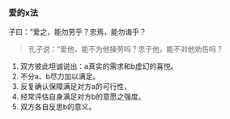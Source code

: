 ### 爱的x法

子曰：“爱之，能勿劳乎？忠焉，能勿诲乎？
>孔子说：“爱他，能不为他操劳吗？忠于他，能不对他劝告吗？

1. 双方彼此坦诚说出：a真实的需求和b虚幻的喜悦。
2. 不分a、b尽力加以满足。
3. 反复确认保障满足对方a的可行性，
4. 经常评估自身满足对方b的意愿之强度。
5. 双方各自反思b的意义。

